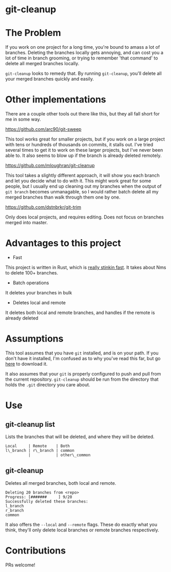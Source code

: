 git-cleanup
===========
# The Problem
If you work on one project for a long time, you're bound to amass a lot of
branches.  Deleting the branches locally gets annoying, and can cost you a lot
of time in branch grooming, or trying to remember 'that command' to delete all
merged branches locally.

`git-cleanup` looks to remedy that. By running `git-cleanup`, you'll delete all
your merged branches quickly and easily.

# Other implementations
There are a couple other tools out there like this, but they all fall short for
me in some way.

https://github.com/arc90/git-sweep

This tool works great for smaller projects, but if you work on a large project
with tens or hundreds of thousands on commits, it stalls out. I've tried
several times to get it to work on these larger projects, but I've never been
able to. It also seems to blow up if the branch is already deleted remotely.

https://github.com/mloughran/git-cleanup

This tool takes a slightly different approach, it will show you each branch and
let you decide what to do with it. This might work great for some people, but I
usually end up cleaning out my branches when the output of `git branch` becomes
unmanagable, so I would rather batch delete all my merged branches than walk
through them one by one.

https://github.com/dstnbrkr/git-trim

Only does local projects, and requires editing. Does not focus on branches
merged into master.

# Advantages to this project
- Fast

This project is written in Rust, which is [really stinkin fast](). It takes
about Nms to delete 100+ branches.

- Batch operations

It deletes your branches in bulk

- Deletes local and remote

It deletes both local and remote branches, and handles if the remote is already
deleted

# Assumptions
This tool assumes that you have `git` installed, and is on your path. If you
don't have it installed, I'm confused as to why you've read this far, but go
[here]() to download it.

It also assumes that your `git` is properly configured to push and pull from
the current repository. `git-cleanup` should be run from the directory that
holds the `.git` directory you care about.

# Use
## git-cleanup list
Lists the branches that will be deleted, and where they will be deleted.
```
Local     | Remote    | Both
l\_branch | r\_branch | common
          |           | other\_common
```

## git-cleanup
Deletes all merged branches, both local and remote.
```
Deleting 20 branches from <repo>
Progress: [#######     ] 9/20
Successfully deleted these branches:
l_branch
r_branch
common
```

It also offers the `--local` and `--remote` flags. These do exactly what you
think, they'll only delete local branches or remote branches respectively.

# Contributions
PRs welcome!
